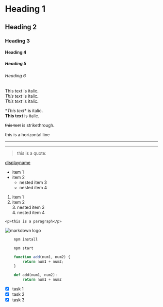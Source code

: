 <!-- headings -->
# Heading 1
## Heading 2
### Heading 3
#### Heading 4
##### Heading 5
###### Heading 6
<!-- italics -->
This text is italic.  
*This text* is italic.  
_This text_ is italic.

<!-- strong -->

\**This text** is italic.  
__This text__ is italic.

<!-- strikethrough -->
~~this test~~ is strikethrough.

<!-- horizontal rule -->
this is a horizontal line
___  
---

<!-- blockquote -->
> this is a quote:
<!-- links -->
[displayname](http://www.google.com "google")
<!-- unordered list -->
* item 1
* item 2  
    * nested item 3
    * nested item 4

<!-- ordered list -->
1. item 1
2. item 2  
    3. nested item 3  
    4. nested item 4  

<!-- inline code block -->

`<p>this is a paragraph</p>`

<!-- images -->
![markdown logo](https://markdown-here.com/img/icon256.png)

<!-- github markdown -->
<!-- code blocks -->
```bash
    npm install
    
    npm start
```

```javascript
    function add(num1, num2) {
        return num1 + num2;
    }
```

```python
    def add(num1, num2):
        return num1 + num2

```

<!-- task list -->
* [x] task 1
* [x] task 2
* [x] task 3